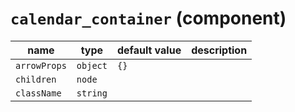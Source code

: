 # `calendar_container` (component)

| name         | type     | default value | description |
| ------------ | -------- | ------------- | ----------- |
| `arrowProps` | `object` | `{}`          |             |
| `children`   | `node`   |               |             |
| `className`  | `string` |               |             |
